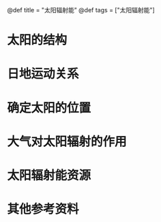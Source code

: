 @def title = "太阳辐射能"
@def tags = ["太阳辐射能"]

# 太阳的结构

# 日地运动关系

# 确定太阳的位置

# 大气对太阳辐射的作用

# 太阳辐射能资源

# 其他参考资料